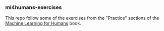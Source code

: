 ### ml4humans-exercises

This repo follow some of the exercises from the "Practice" sections of the [Machine Learning for Humans](https://medium.com/machine-learning-for-humans/why-machine-learning-matters-6164faf1df12) book.
